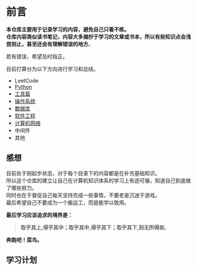 # 前言  

**本仓库主要用于记录学习的内容，避免自己只看不练。  
仓库内容类似读书笔记，内容大多摘抄于学习的文章或书本，所以有些知识点会浅尝则止，甚至还会有理解错误的地方**。

若有错误，希望及时指正。

目前打算分为以下方向进行学习和总结。

- LeetCode
- [Python](https://github.com/MyPocketFullOfMoney/MySkill001/tree/master/Python)
- [工具篇](https://github.com/MyPocketFullOfMoney/MySkill001/tree/master/%E5%B7%A5%E5%85%B7)
- [操作系统](操作系统)
- [数据库](数据库/数据库知识.md)
- [软件工程](软件工程/测试理论总结.md)
- [计算机网络](计算机网络/计算机网络知识.md)
- 中间件
- 其他

## 感想

目前处于刚起步状态，对于每个目录下的内容都是在补充基础知识。  
所以这个仓库的建立让自己在计算机知识体系的学习上有迹可循，知道自己到底做了哪些努力。  
同时也在于督促自己每天坚持完成一些事情，不要老是沉迷于游戏。  
最后希望自己不要成为一个搬运工，而是能学以致用。

**最后学习应该追求的境界是：**
>**取乎其上,得乎其中；取乎其中,得乎其下；取乎其下,则无所得矣**。

**奔跑吧！菜鸟。**

## 学习计划  

